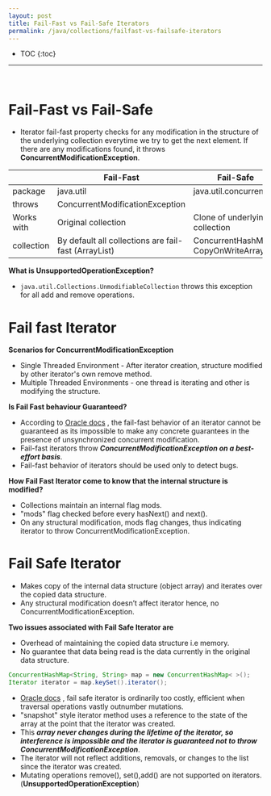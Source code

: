 ```yaml
---
layout: post
title: Fail-Fast vs Fail-Safe Iterators
permalink: /java/collections/failfast-vs-failsafe-iterators
---
```


- TOC
{:toc}

<hr><br>

# Fail-Fast vs Fail-Safe
* Iterator fail-fast property checks for any modification in the structure of the underlying collection everytime we try to get the next element. If there are any modifications found, it throws **ConcurrentModificationException**.

|	|Fail-Fast	|Fail-Safe|
|---|---|---|
|package	|java.util|java.util.concurrent	|
|throws		|ConcurrentModificationException|	|
|Works with	|Original collection|Clone of underlying collection|
|collection	|By default all collections are fail-fast (ArrayList)|ConcurrentHashMap, CopyOnWriteArrayList|

**What is UnsupportedOperationException?**  
* `java.util.Collections.UnmodifiableCollection` throws this exception for all add and remove operations.

# Fail fast Iterator
**Scenarios for ConcurrentModificationException**  
* Single Threaded Environment - After iterator creation, structure modified by other iterator's own remove method. 
* Multiple Threaded Environments - one thread is iterating and other is modifying the structure.

**Is Fail Fast behaviour Guaranteed?**  
* According to [Oracle docs](https://docs.oracle.com/javase/7/docs/api/java/util/HashMap.html) , the fail-fast behavior of an iterator cannot be guaranteed as its impossible to make any concrete guarantees in the presence of unsynchronized concurrent modification. 
* Fail-fast iterators throw ***ConcurrentModificationException on a best-effort basis***.
* Fail-fast behavior of iterators should be used only to detect bugs. 

**How Fail Fast Iterator come to know that the internal structure is modified?**  
* Collections maintain an internal flag mods. 
* "mods" flag checked before every hasNext() and next().
* On any structural modification, mods flag changes, thus indicating iterator to throw ConcurrentModificationException.

# Fail Safe Iterator 
* Makes copy of the internal data structure (object array) and iterates over the copied data structure.
* Any structural modification doesn’t affect iterator hence, no ConcurrentModificationException.

**Two issues associated with Fail Safe Iterator are**  
* Overhead of maintaining the copied data structure i.e memory.
* No guarantee that data being read is the data currently in the original data structure.

```java
ConcurrentHashMap<String, String> map = new ConcurrentHashMap< >();
Iterator iterator = map.keySet().iterator();
```

* [Oracle docs](https://docs.oracle.com/javase/7/docs/api/java/util/concurrent/CopyOnWriteArrayList.html) , fail safe iterator is ordinarily too costly, efficient when traversal operations vastly outnumber mutations. 
* "snapshot" style iterator method uses a reference to the state of the array at the point that the iterator was created.
* This ***array never changes during the lifetime of the iterator, so interference is impossible and the iterator is guaranteed not to throw ConcurrentModificationException***.
* The iterator will not reflect additions, removals, or changes to the list since the iterator was created. 
* Mutating operations remove(), set(),add() are not supported on iterators. (**UnsupportedOperationException**)
